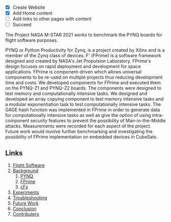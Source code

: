 - [x] Create Website
- [x] Add Home content
- [ ] Add links to other pages with content
- [ ] Succeed

The Project NASA M-STAR 2021 works to benchmark the PYNQ boards for flight software purposes.

PYNQ or Python Productivity for Zynq, is a project created by Xilinx and is a member of the Zynq class of devices. F' (FPrime) is a software framework designed and created by NASA's Jet Propulsion Laboratory. FPrime's design focuses on rapid deployment and development for space applications. FPrime is component-driven which allows universal components to be re-used on multiple projects thus reducing development time and costs. We developed components for FPrime and executed them on the PYNQ-Z1 and PYNQ-Z2 boards. The components were designed to test memory and computationally intensive tasks. We designed and developed an array copying component to test memory intensive tasks and a modular exponentiation task to test computationally intensive tasks. The GAGE hash function was implemented in FPrime in order to generate data for computationally intensive tasks as well as give the option of using intra-component security features to prevent the possibility of Man-in-the-Middle attacks. Measurements were recorded for each aspect of the project. Future work would involve further benchmarking and investigating the possibility of FPrime implementation on embedded devices in CubeSats.

## Links
1. [Flight Software](FlightSoftware.md)
2. [Background](Background.md)
    1. [PYNQ](PYNQ.md)
    2. [FPrime](FPrime.md)
    3. [cFs](cFs.md)
3. [Experiments](.)
4. [Troubleshooting](.)
5. [Future Work](.)
6. [Conclusion](.)
7. [Contributers](README.md)
